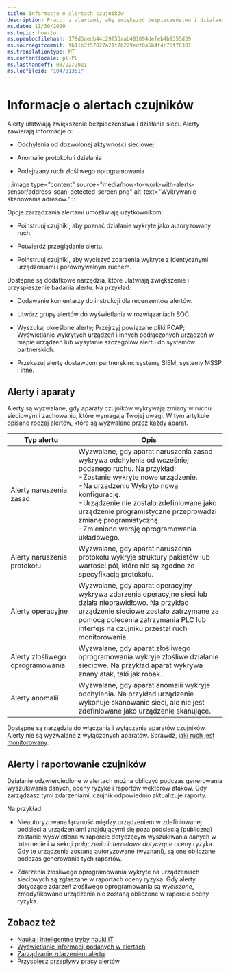 ```yaml
---
title: Informacje o alertach czujników
description: Pracuj z alertami, aby zwiększyć bezpieczeństwo i działanie sieci.
ms.date: 11/30/2020
ms.topic: how-to
ms.openlocfilehash: 178d3aedb44c29f53aab481894defeb4b9355d39
ms.sourcegitcommit: f611b3f57027a21f7b229edf8a5b4f4c75f76331
ms.translationtype: MT
ms.contentlocale: pl-PL
ms.lasthandoff: 03/22/2021
ms.locfileid: "104781351"
---
```

# <a name="about-sensor-alerts"></a>Informacje o alertach czujników

Alerty ułatwiają zwiększenie bezpieczeństwa i działania sieci. Alerty zawierają informacje o:

- Odchylenia od dozwolonej aktywności sieciowej

- Anomalie protokołu i działania

- Podejrzany ruch złośliwego oprogramowania

:::image type="content" source="media/how-to-work-with-alerts-sensor/address-scan-detected-screen.png" alt-text="Wykrywanie skanowania adresów.":::

Opcje zarządzania alertami umożliwiają użytkownikom:

- Poinstruuj czujniki, aby poznać działanie wykryte jako autoryzowany ruch.

- Potwierdź przeglądanie alertu.

- Poinstruuj czujniki, aby wyciszyć zdarzenia wykryte z identycznymi urządzeniami i porównywalnym ruchem.

Dostępne są dodatkowe narzędzia, które ułatwiają zwiększenie i przyspieszenie badania alertu. Na przykład:

  - Dodawanie komentarzy do instrukcji dla recenzentów alertów.

  - Utwórz grupy alertów do wyświetlania w rozwiązaniach SOC. 

  - Wyszukaj określone alerty; Przejrzyj powiązane pliki PCAP; Wyświetlanie wykrytych urządzeń i innych podłączonych urządzeń w mapie urządzeń lub wysyłanie szczegółów alertu do systemów partnerskich.

  - Przekazuj alerty dostawcom partnerskim: systemy SIEM, systemy MSSP i inne.

## <a name="alerts-and-engines"></a>Alerty i aparaty

Alerty są wyzwalane, gdy aparaty czujników wykrywają zmiany w ruchu sieciowym i zachowaniu, które wymagają Twojej uwagi. W tym artykule opisano rodzaj alertów, które są wyzwalane przez każdy aparat.

| Typ alertu | Opis |
|-|-|
| Alerty naruszenia zasad | Wyzwalane, gdy aparat naruszenia zasad wykrywa odchylenia od wcześniej podanego ruchu. Na przykład: <br /> -Zostanie wykryte nowe urządzenie.  <br /> -Na urządzeniu Wykryto nową konfigurację. <br /> -Urządzenie nie zostało zdefiniowane jako urządzenie programistyczne przeprowadzi zmianę programistyczną. <br /> -Zmieniono wersję oprogramowania układowego. |
| Alerty naruszenia protokołu | Wyzwalane, gdy aparat naruszenia protokołu wykryje struktury pakietów lub wartości pól, które nie są zgodne ze specyfikacją protokołu. | 
| Alerty operacyjne | Wyzwalane, gdy aparat operacyjny wykrywa zdarzenia operacyjne sieci lub działa nieprawidłowo. Na przykład urządzenie sieciowe zostało zatrzymane za pomocą polecenia zatrzymania PLC lub interfejs na czujniku przestał ruch monitorowania. |
| Alerty złośliwego oprogramowania | Wyzwalane, gdy aparat złośliwego oprogramowania wykryje złośliwe działanie sieciowe. Na przykład aparat wykrywa znany atak, taki jak robak. |
| Alerty anomalii | Wyzwalane, gdy aparat anomalii wykryje odchylenia. Na przykład urządzenie wykonuje skanowanie sieci, ale nie jest zdefiniowane jako urządzenie skanujące. |

Dostępne są narzędzia do włączania i wyłączania aparatów czujników. Alerty nie są wyzwalane z wyłączonych aparatów. Sprawdź, [jaki ruch jest monitorowany](how-to-control-what-traffic-is-monitored.md).

## <a name="alerts-and-sensor-reporting"></a>Alerty i raportowanie czujników

Działanie odzwierciedlone w alertach można obliczyć podczas generowania wyszukiwania danych, oceny ryzyka i raportów wektorów ataków. Gdy zarządzasz tymi zdarzeniami, czujnik odpowiednio aktualizuje raporty.

Na przykład:

  - Nieautoryzowana łączność między urządzeniem w zdefiniowanej podsieci a urządzeniami znajdującymi się poza podsiecią (publiczną) zostanie wyświetlona w raporcie dotyczącym wyszukiwania danych w Internecie i w sekcji *połączenia internetowe* *dotyczące* oceny ryzyka. Gdy te urządzenia zostaną autoryzowane (wyznani), są one obliczane podczas generowania tych raportów.

  - Zdarzenia złośliwego oprogramowania wykryte na urządzeniach sieciowych są zgłaszane w raportach oceny ryzyka. Gdy alerty dotyczące zdarzeń złośliwego oprogramowania są *wyciszone*, zmodyfikowane urządzenia nie zostaną obliczone w raporcie oceny ryzyka.

## <a name="see-also"></a>Zobacz też

- [Nauka i inteligentne tryby nauki IT](how-to-control-what-traffic-is-monitored.md#learning-and-smart-it-learning-modes)
- [Wyświetlanie informacji podanych w alertach](how-to-view-information-provided-in-alerts.md)
- [Zarządzanie zdarzeniem alertu](how-to-manage-the-alert-event.md)
- [Przyspiesz przepływy pracy alertów](how-to-accelerate-alert-incident-response.md)
